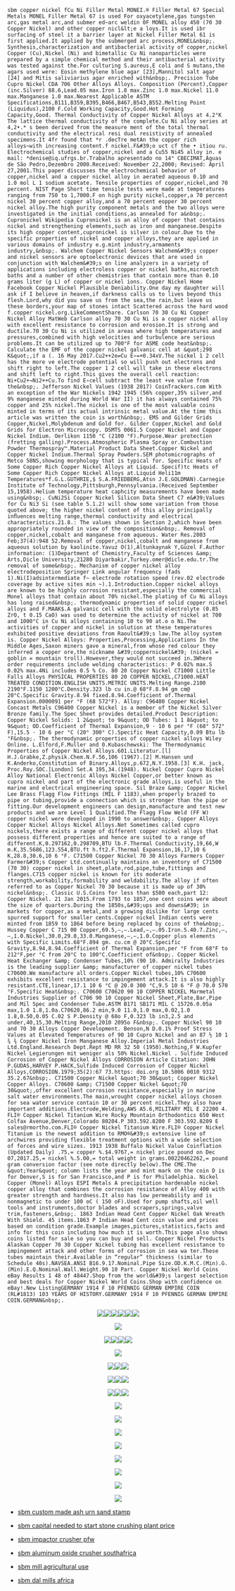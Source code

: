 
```
sbm copper nickel fCu Ni Filler Metal MONEI.® Filler Metal 67 Special Metals MONEL Filler Metal 67 is used For oxyacetylene,gas tungsten arc,gas metal arc,and submer ed~arc weldin 0F MONEL alloy 450 (70 30 Copper Nickel) and other copper nicl&lt;e a loys.It is used ibr surfacing of steel it a barrier layer at Nickel Filler Metal 61 is first applied.It applied by the submerged arc process,MONEL&nbsp;. Synthesis,characterization and antibacterial activity of copper,nickel Copper (Cu),Nickel (Ni) and bimetallic Cu Ni nanoparticles were prepared by a simple chemical method and their antibacterial activity was tested against the.For culturing S.aureus,E coli and S mutans,the agars used were: Eosin methylene blue agar [23],Mannitol salt agar [24] and Mitis saliviarius agar enriched with&nbsp;. Precision Tube Cupro Nickel CDA 706 Other Alloys Alloys. Composition (Percent),Copper (inc.Silver) 88.6,Lead.05 max.Iron 1.8 max.Zinc 1.0 max.Nickel 11.0 max.Manganese 1.0 max.Nearest Applicable ASTM Specifications,B111,B359,B395,B466,B467,B543,B552.Melting Point (Liquidus),2100 F.Cold Working Capacity,Good.Hot Forming Capacity,Good. Thermal Conductivity of Copper Nickel Alloys at 4.2°K The lattice thermal conductivity of the complete.Cu Ni alloy series at 4,2•.* s been derived from the measure ment of the total thermal conductivity and the electrical resi dual resistivity of annealed specimens.It 4fr found that *r .decTre metAn the copper rich alloys~with increasing content.f nickel.F&#39;o uct cf the • itiou ru. Electrochemical studies of copper,nickel and a Cu55 Ni45 alloy in. e mail: *denise@iq.ufrgs.br.Trabalho apresentado no 14° CBECIMAT,Águas de São Pedro,Dezembro 2000.Received: November 22,2000; Revised: April 27,2001.This paper discusses the electrochemical behavior of copper,nickel and a copper nickel alloy in aerated aqueous 0.10 and 1.0 mol L 1 sodium acetate. Tensile properties of copper,nickel,and 70 percent. NIST Page Short time tensile tests were made at temperatures ranging from 750 to 1,7000.F on high purity nickel,copper,a 70 percent nickel 30 percent copper alloy,and a 70 percent eopper 30 percent nickel alloy.The high purity component metals and the two alloys were investigated in the initial conditions,as annealed for a&nbsp;. Cupronickel Wikipedia Cupronickel is an alloy of copper that contains nickel and strengthening elements,such as iron and manganese.Despite its high copper content,cupronickel is silver in colour.Due to the specific properties of nickel and copper alloys,they are applied in various domains of industry e.g.mint industry,armaments industry,&nbsp;. Walchem Copper Nickel Sensors Walchem&#39;s copper and nickel sensors are optoelectronic devices that are used in conjunction with Walchem&#39;s on line analyzers in a variety of applications including electroless copper or nickel baths,microetch baths and a number of other chemistries that contain more than 0.10 grams liter (g L) of copper or nickel ions. Copper Nickel Home Facebook Copper Nickel Plausible Deniability.One day my daughter will ask if I believe in heaven,if darkness calls us to lives beyond this flesh.Lord,why did you save us from the sea,the rain,but leave us these borders,your map of stones intact Scattered across the hard wood f.copper nickel.org.LikeCommentShare. Carlson 70 30 Cu Ni Copper Nickel Alloy MatWeb Carlson alloy 70 30 Cu Ni is a copper nickel alloy with excellent resistance to corrosion and erosion.It is strong and ductile.70 30 Cu Ni is utilized in areas where high temperatures and pressures,combined with high velocities and turbulence are serious problems.It can be utilized up to 700°F for ASME code heat&nbsp;. Calculate the EMF of the copper nickel galvanic cell at &quot;298 K&quot;,if a (. 16 May 2017.Cu2++2e⇌Cu E∘=+0.34xV.The nickel 1 2 cell has the more ve electrode potential so will push out electrons and shift right to left.The copper 1 2 cell will take in these electrons and shift left to right.This gives the overall cell reaction: Ni+Cu2+→Ni2++Cu.To find E∘cell subtract the least +ve value from the&nbsp;. Jefferson Nickel Values (1938 2017) CoinTrackers.com With an exception of the War Nickels 1942 1945 (56% copper,35% silver,and 9% manganese minted during World War II) it has always contained 75% copper and 25% nickel.The nickel is one of the most valuable coins minted in terms of its actual intrinsic metal value.At the time this article was written the coin is worth&nbsp;. EMS and Gilder Grids Copper,Nickel,Molybdenum and Gold for. Gilder Copper,Nickel and Gold Grids for Electron Microscopy. DSMTS 0061.5 Copper Nickel and Copper Nickel Indium. Oerlikon 1150 °C (2100 °F).Purpose.Wear protection (fretting galling).Process.Atmospheric Plasma Spray or.Combustion Powder Thermospray™.Material Product Data Sheet.Copper Nickel and Copper Nickel Indium.Thermal Spray Powders.SEM photomicrographs of Metco 58NS,showing morphology that is typical for. Specific Heats of Some Copper Rich Copper Nickel Alloys at Liquid. Specif)tc Heats of Some Copper Rich Copper Nickel Alloys at.Liquid Heli11m Temperatures*f.G.L.GUTHRIE,$ S.A.FRIEDBERG,Atsn J.E.GOLDMAN).Carnegie Institute of Technology,Pittsburgh,Pennsylvania.(Received September 15,1958).Helium temperature heat caphcity measurements have been made using&nbsp;. CuNi2Si Copper Nickel Silicon Data Sheet C7 e&#39;Values for Cu Ni3 Si (see table 5.1.2) will show some variation from those quoted above; the higher nickel content of this alloy principally inﬂuences melting range,thermal conductivity and electrical characteristics.21.8.: The values shown in Section 2,which have been appropriately rounded in view of the composition&nbsp;. Removal of copper,nickel,cobalt and manganese from aqueous. Water Res.2003 Feb;37(4):948 52.Removal of copper,nickel,cobalt and manganese from aqueous solution by kaolinite.Yavuz O(1),Altunkaynak Y,Güzel F.Author information: (1)Department of Chemistry,Faculty of Sciences &amp; Arts,Dicle University,21280 Diyarbakir,Turkey.omer@dicle.edu.tr.The removal of some&nbsp;. Mechanism of copper nickel alloy electrodeposition Springer Link angular frequency (fads 1).Ni(I)adsintermediate f~ electrode rotation speed (rev.02 electrode coverage by active sites min ~).1.Introduction.Copper nickel alloys are known to be highly corrosion resistant,especially the commercial Monel alloys that contain about 70% nickel.The plating of Cu Ni alloys has long raised&nbsp;. thermodynamic properties of solid copper nickel alloys and F.MAAK$.A galvanic cell with the solid electrolyte (0.85 ZrO, t 0.15 CaO) was used to determine the activity of nickel at 700 and 1000°C in Cu Ni alloys containing 10 to 90 at.o o Ni.The activities of copper and nickel in solution at these temperatures exhibited positive deviations from Raoult&#39;s law.The alloy system is. Copper Nickel Alloys: Properties,Processing,Applications In the Middle Ages,Saxon miners gave a mineral,from whose red colour they inferred a copper ore,the nickname &#39;coppernickel&#39; (nickel = goblin = mountain troll).However,they would not succeed in.3Where order requirements include welding characteristics: P 0.02% max.S 0.02% max.4Ni includes 0.5 % Co. 80 20 Copper Nickel C71000 Little Falls Alloys PHYSICAL PROPERTIES 80 20 COPPER NICKEL,C71000.HEAT TREATED CONDITION.ENGLISH UNITS.METRIC UNITS.Melting Range.2100 2190°F.1150 1200°C.Density.323 lb cu in.@ 68°F.8.94 gm cm@ 20°C.Specific Gravity.8.94 fixed.8.94.Coefficient of.Thermal Expansion.0000091 per °F (68 572°F). Alloy: C96400 Copper Nickel Concast Metals C96400 Copper Nickel is a member of the Nickel Silver Bronze family.The Spec Sheet provides detailed.Product Description: Copper Nickel Solids: 1 2&quot; to 9&quot; OD Tubes: 1 1 8&quot; to 9&quot; OD.Coefficient of Thermal Expansion,9 · 10 6 per °F (68° 572° F),15.5 · 10 6 per °C (20° 300° C).Specific Heat Capacity,0.09 Btu lb °F&nbsp;. The thermodynamic properties of copper nickel alloys Wiley Online. L.Elford,F.Muller and 0.Kubaschewski: The Thermodynamic Properties of Copper Nickel Alloys.601.Literatur.[l] H.J.Grabke,Z.physik.Chem.N.F.56,106 (1967).[2] M.Hansen und K.Anderko,Constitution of Binary.Alloys,p.672,N.Y.1958.[3] K.H. jack, Proc.Roy.SOC.[London] Set.A 195,34.(1948). Nickel Copper Cupro Nickel Alloy National Electronic Alloys Nickel Copper,or better known as cupro nickel and part of the electronic grade alloys,is useful in the marine and electrical engineering space. Sil Braze &amp; Copper Nickel Lee Brass Flagg Flow Fittings (MIL F 1183),when properly brazed to pipe or tubing,provide a connection which is stronger than the pipe or fitting.Our development engineers can design,manufacture and test new products and we are Level 1 Qualified.The Flagg Flow Weld (FF W) copper nickel were developed in 1990 to answer&nbsp;. Copper Alloys Copper Nickel Alloys Nickel Alloys.Net Sometimes called cupro nickels,there exists a range of different copper nickel alloys that possess different properties and hence are suited to a range of different.K,0.297162,0.298709,BTU lb.F.Thermal Conductivity,19,66,W m.K,35.5686,123.554,BTU.ft h.ft2.F.Thermal Expansion,16,17,10 6 K,28.8,30.6,10 6 °F. C71500 Copper Nickel 70 30 Alloys Farmers Copper Farmer&#39;s Copper Ltd.continually maintains an inventory of C71500 (70 30) copper nickel in sheet,plate,rod,pipe,tube,fittings and flanges.C715 copper nickel is known for its moderate strength,workability,formability and weldability.The alloy if often referred to as Copper Nickel 70 30 because it is made up of 30% nickel&nbsp;. Classic U.S.Coins for less than $500 each,part 12: Copper Nickel. 21 Jan 2015.From 1793 to 1857,one cent coins were about the size of quarters.During the 1850s,&#39;ups and downs&#39; in markets for copper,as a metal,and a growing dislike for large cents spurred support for smaller cents.Copper nickel Indian cents were minted from 1859 to 1864 before being replaced by coins of the&nbsp;. Hussey Copper C 715 00 Copper,69.5,—,—.Lead,—,—.05.Iron.5.40.7.Zinc,—,—,1.0.Nickel,30.0,29.0,33.0.Manganese,—,—,1.0.Copper plus elements with Specific Limits.68°F.894 gm. cu.cm @ 20°C.Specific Gravity,8.94,8.94.Coefficient of Thermal Expansion,per °F from 68°F to 212°F,per °C from 20°C to 100°C.Coefficient of&nbsp;. Copper Nickel Heat Exchanger &amp; Condenser Tubes,10% (90 10. Admiralty Industries is the leading supplier &amp; manufacturer of copper nickel tubes C70600.We manufacture all orders.Copper Nickel tubes,10% C70600 exhibits excellent resistance to impingement attack.It is also highly resistant.CTE,linear,17.1 10 6 °C @ 20.0 300 °C,9.5 10 6 °F @ 70.0 570 °F.Specific Heat&nbsp;. C70600 C70620 90 10 COPPER NICKEL Marmetal Industries Supplier of C706 90 10 Copper Nickel Sheet,Plate,Bar,Pipe and Mil Spec and Condenser Tube.ASTM B171 SB171 MIL C 15726.0.05a max,1.0 1.8,1.0a.C70620,86.2 min,9.0 11.0,1.0 max,0.02,1.0 1.8,0.50,0.05 C.02 S P.Density @ 68o F,0.323 lb in3,2.5 and under,40,15,30.Melting Range,2010 2095o F&nbsp;. Copper Nickel 90 10 and 70 30 Alloys Copper Development. Benson,N D.0.1% Proof Stress Values at Elevated Temperatures of 90 10 Cupro Nickel and an 87 ½ 10 1 ¾ ¾ Copper Nickel Iron Manganese Alloy.Imperial Metal Industries Ltd.England.Research Dept.Rept MD RR 32 50 (1950).Nothing,F W.Kupfer Nickel Legierungen mit weniger als 50% Nickel.Nickel . Sulfide Induced Corrosion of Copper Nickel Alloys CORROSION Article Citation: JOHN P.GUDAS,HARVEY P.HACK,Sulfide Induced Corrosion of Copper Nickel Alloys,CORROSION.1979;35(2):67 73.https: doi.org 10.5006 0010 9312 35.2.67&nbsp;. C71500 Copper Nickel &quot;70 30&quot; Copper Nickel Copper Alloys. C70600 &amp; C71500 Copper Nickel &quot;70 30&quot;,offer excellent corrosion resistance,especially in marine salt water environments.The main,wrought copper nickel alloys chosen for sea water service contain 10 or 30 percent nickel.They also have important additions.Electrode,Welding,AWS A5.6,MILITARY MIL E 22200 4. FLI® Copper Nickel Titanium Wire Rocky Mountain Orthodontics 650 West Colfax Avenue,Denver,Colorado 80204.P 303.592.8200 F 303.592.8209 E sales@rmortho.com.FLI® Copper Nickel Titanium Wire.FLI® Copper Nickel Titanium is the newest addition to RMO®&#39;s extensive line of archwires providing flexible treatment options with a wide selection of forces and wire sizes. 1913 1938 Buffalo Nickel Value Coinflation (Updated Daily) .75,= copper %.$4.9767,= nickel price pound on Dec 07,2017.25,= nickel %.5.00,= total weight in grams.00220462262,= pound gram conversion factor (see note directly below).The CME.The &quot;Year&quot; column lists the year and mint mark on the coin D is for Denver,S is for San Francisco,and P is for Philadelphia. Nickel Copper (Monel) Alloys ESPI Metals A precipitation hardenable nickel copper alloy that combines the corrosion resistance of Alloy 400 with greater strength and hardness.It also has low permeability and is nonmagnetic to under 100 oC ( 150 oF).Used for pump shafts,oil well tools and instruments,doctor blades and scrapers,springs,valve trim,fasteners,&nbsp;. 1863 Indian Head Cent Copper Nickel Oak Wreath With Shield. 45 items.1863 P Indian Head Cent coin value and prices based on condition grade.Example images,pictures,statistics,facts and info for this coin including how much it is worth.This page also shows coins listed for sale so you can buy and sell. Copper Nickel Products Alaskan Copper 70 30 Copper Nickel tubing has excellent resistance to impingement attack and other forms of corrosion in sea wa ter.These tubes maintain their.Available in “regular” thickness (similar to Schedule 40s).NAVSEA.ANSI B16.9.17.Nominal.Pipe Size.OD.K.M.C.(Min).G.(Min).E.Q.Nominal.Wall.Weight.90 10 Part. Copper Nickel World Coins eBay Results 1 48 of 48447.Shop from the world&#39;s largest selection and best deals for Copper Nickel World Coins.Shop with confidence on eBay!.New ListingGERMANY 1914 F 10 PFENNIG GERMAN EMPIRE COIN (RL#1813) 103 YEARS OF HISTORY.GERMANY 1914 F 10 PFENNIG GERMAN EMPIRE COIN.GERMAN&nbsp;. 
```

<div align="center">
  
<a rel="nofollow" href="https://m.shibang-china.com?f=github&k=sbm+copper+nickel+f"><img src="https://static.shibang-china.com/en/l.png"></a><img src="https://static.shibang-china.com/en/hw.png"><a rel="nofollow" href="https://m.shibang-china.com/product/?f=github&k=sbm+copper+nickel+f"><img src="https://static.shibang-china.com/en/p.png"></a><a rel="nofollow" href="https://m.shibang-china.com/cases/?f=github&k=sbm+copper+nickel+f"><img src="https://static.shibang-china.com/en/c.png"></a><a rel="nofollow" href="https://m.shibang-china.com/news/?f=github&k=sbm+copper+nickel+f"><img src="https://static.shibang-china.com/en/n.png"></a><a rel="nofollow" href="https://m.shibang-china.com?f=github&k=sbm+copper+nickel+f"><img src="https://static.shibang-china.com/en/m.png"></a>

<a rel="nofollow" href="https://m.shibang-china.com/product/?f=github&k=sbm+copper+nickel+f"><img src="https://static.shibang-china.com/en/b.jpg"></a>
  
<a rel="nofollow" href="https://m.shibang-china.com/solution-aggregate.html?f=github&k=sbm+copper+nickel+f"><img src="https://static.shibang-china.com/en/a.jpg"></a><a rel="nofollow" href="https://m.shibang-china.com/solution-mine.html?f=github&k=sbm+copper+nickel+f"><img src="https://static.shibang-china.com/en/m.jpg"></a><a rel="nofollow" href="https://m.shibang-china.com/solution-mill.html?f=github&k=sbm+copper+nickel+f"><img src="https://static.shibang-china.com/en/g.jpg"></a><a rel="nofollow" href="https://m.shibang-china.com/solution-epc.html?f=github&k=sbm+copper+nickel+f"><img src="https://static.shibang-china.com/en/e.jpg"></a>

<a rel="nofollow" href="https://m.shibang-china.com/product/?f=github&k=sbm+copper+nickel+f"><img src="https://static.shibang-china.com/en/a-p.png"></a>

<a rel="nofollow" href="https://m.shibang-china.com/product/crusher/c6x.html?f=github&k=sbm+copper+nickel+f"><img src="https://static.shibang-china.com/en/j.jpg"></a><a rel="nofollow" href="https://m.shibang-china.com/product/crusher/ci5x.html?f=github&k=sbm+copper+nickel+f"><img src="https://static.shibang-china.com/en/i.jpg"></a><a rel="nofollow" href="https://m.shibang-china.com/product/crusher/hst.html?f=github&k=sbm+copper+nickel+f"><img src="https://static.shibang-china.com/en/c.jpg"></a>

<a rel="nofollow" href="https://m.shibang-china.com/product/mill/mtw.html?f=github&k=sbm+copper+nickel+f"><img src="https://static.shibang-china.com/en/mtw.jpg"></a><a rel="nofollow" href="https://m.shibang-china.com/product/mill/scm.html?f=github&k=sbm+copper+nickel+f"><img src="https://static.shibang-china.com/en/scm.jpg"></a><a rel="nofollow" href="https://m.shibang-china.com/product/mill/lm.html?f=github&k=sbm+copper+nickel+f"><img src="https://static.shibang-china.com/en/lm.jpg"></a>

<a rel="nofollow" href="https://m.shibang-china.com/product/sand/vsi6x.html?f=github&k=sbm+copper+nickel+f"><img src="https://static.shibang-china.com/en/6x.jpg"></a><a rel="nofollow" href="https://m.shibang-china.com/product/sand/vu.html?f=github&k=sbm+copper+nickel+f"><img src="https://static.shibang-china.com/en/vu.jpg"></a><a rel="nofollow" href="https://m.shibang-china.com/product/mobile/klun.html?f=github&k=sbm+copper+nickel+f"><img src="https://static.shibang-china.com/en/k.jpg"></a>

<a rel="nofollow" href="https://m.shibang-china.com/cases/?f=github&k=sbm+copper+nickel+f"><img src="https://static.shibang-china.com/en/case.png"></a>

<a rel="nofollow" href="https://m.shibang-china.com/cases/aggregate/202.html?f=github&k=sbm+copper+nickel+f"><img src="https://static.shibang-china.com/en/c-1.jpg"></a>

<a rel="nofollow" href="https://m.shibang-china.com/cases/aggregate/203.html?f=github&k=sbm+copper+nickel+f"><img src="https://static.shibang-china.com/en/c-2.jpg"></a>

<a rel="nofollow" href="https://m.shibang-china.com/cases/mill/123.html?f=github&k=sbm+copper+nickel+f"><img src="https://static.shibang-china.com/en/c-3.jpg"></a>

<a rel="nofollow" href="https://m.shibang-china.com/contact_us.html?f=github&k=sbm+copper+nickel+f"><img src="https://static.shibang-china.com/en/contact.png"></a>

<a rel="nofollow" href="https://swt.shibang-china.com/?f=github&k=sbm+copper+nickel+f"><img src="https://static.shibang-china.com/en/chat.png"></a>

<a rel="nofollow" href="https://whatsapp.shibangsoft.com/WhatsApp.php?f=github&k=sbm+copper+nickel+f"><img src="https://static.shibang-china.com/en/whatsapp.png"></a>

<a rel="nofollow" href="https://m.shibang-china.com/?f=github&k=sbm+copper+nickel+f"><img src="https://static.shibang-china.com/en/website.png"></a>

</div>


* [sbm custom made ash urn sand stamp](sbm%20custom%20made%20ash%20urn%20sand%20stamp.md)

* [sbm capital needed to start stone crushing plant price](sbm%20capital%20needed%20to%20start%20stone%20crushing%20plant%20price.md)

* [sbm impactor crusher pfw](sbm%20impactor%20crusher%20pfw.md)

* [sbm aluminum oxide crusher southafrica](sbm%20aluminum%20oxide%20crusher%20southafrica.md)

* [sbm mill agricultural use](sbm%20mill%20agricultural%20use.md)

* [sbm dal mills africa](sbm%20dal%20mills%20africa.md)